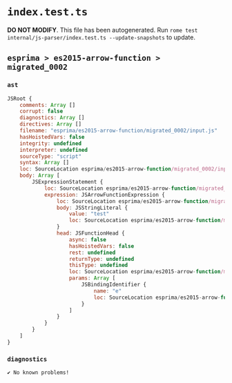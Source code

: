 # `index.test.ts`

**DO NOT MODIFY**. This file has been autogenerated. Run `rome test internal/js-parser/index.test.ts --update-snapshots` to update.

## `esprima > es2015-arrow-function > migrated_0002`

### `ast`

```javascript
JSRoot {
	comments: Array []
	corrupt: false
	diagnostics: Array []
	directives: Array []
	filename: "esprima/es2015-arrow-function/migrated_0002/input.js"
	hasHoistedVars: false
	integrity: undefined
	interpreter: undefined
	sourceType: "script"
	syntax: Array []
	loc: SourceLocation esprima/es2015-arrow-function/migrated_0002/input.js 1:0-2:0
	body: Array [
		JSExpressionStatement {
			loc: SourceLocation esprima/es2015-arrow-function/migrated_0002/input.js 1:0-1:13
			expression: JSArrowFunctionExpression {
				loc: SourceLocation esprima/es2015-arrow-function/migrated_0002/input.js 1:0-1:13
				body: JSStringLiteral {
					value: "test"
					loc: SourceLocation esprima/es2015-arrow-function/migrated_0002/input.js 1:7-1:13
				}
				head: JSFunctionHead {
					async: false
					hasHoistedVars: false
					rest: undefined
					returnType: undefined
					thisType: undefined
					loc: SourceLocation esprima/es2015-arrow-function/migrated_0002/input.js 1:0-1:6
					params: Array [
						JSBindingIdentifier {
							name: "e"
							loc: SourceLocation esprima/es2015-arrow-function/migrated_0002/input.js 1:1-1:2 (e)
						}
					]
				}
			}
		}
	]
}
```

### `diagnostics`

```
✔ No known problems!

```
